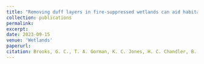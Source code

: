 ```yaml
---
title: "Removing duff layers in fire-suppressed wetlands can aid habitat restoration efforts"
collection: publications
permalink: 
excerpt:
date: 2023-09-15
venue: 'Wetlands'
paperurl: 
citation: Brooks, G. C., T. A. Gorman, K. C. Jones, H. C. Chandler, B. K. Rincon, M. A. Sission, J. Himes, and C. A. Haas. 2023. Removing duff layers in fire-suppressed wetlands can aid habitat restoration efforts. <i>Wetlands</i>'
---
```

